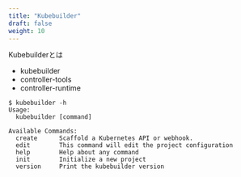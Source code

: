 ```yaml
---
title: "Kubebuilder"
draft: false
weight: 10
---
```


Kubebuilderとは

- kubebuilder
- controller-tools
- controller-runtime



```console
$ kubebuilder -h
Usage:
  kubebuilder [command]

Available Commands:
  create      Scaffold a Kubernetes API or webhook.
  edit        This command will edit the project configuration
  help        Help about any command
  init        Initialize a new project
  version     Print the kubebuilder version
```
